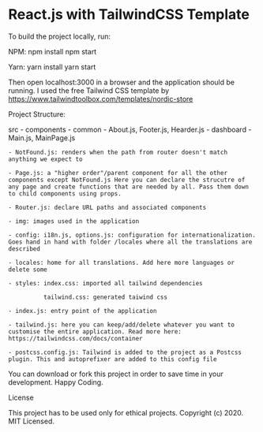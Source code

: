 # React.js with TailwindCSS Template

To build the project locally, run:

NPM:
npm install
npm start

Yarn:
yarn install
yarn start

Then open localhost:3000 in a browser and the application should be running.
I used the free Tailwind CSS template by https://www.tailwindtoolbox.com/templates/nordic-store

Project Structure:

src - components - common    - About.js, Footer.js, Hearder.js
                 - dashboard - Main.js, MainPage.js
                 
    - NotFound.js: renders when the path from router doesn't match anything we expect to
    
    - Page.js: a "higher order"/parent component for all the other components except NotFound.js Here you can declare the strucutre of any page and create functions that are needed by all. Pass them down to child components using props.
    
    - Router.js: declare URL paths and associated components
    
    - img: images used in the application
    
    - config: i18n.js, options.js: configuration for internationalization. Goes hand in hand with folder /locales where all the translations are described
    
    - locales: home for all translations. Add here more languages or delete some
    
    - styles: index.css: imported all tailwind dependencies
    
              tailwind.css: generated taiwind css
              
    - index.js: entry point of the application
    
    - tailwind.js: here you can keep/add/delete whatever you want to customise the entire application. Read more here: https://tailwindcss.com/docs/container
    
    - postcss.config.js: Tailwind is added to the project as a Postcss plugin. This and autoprefixer are added to this config file
    
You can download or fork this project in order to save time in your development. Happy Coding.

License

This project has to be used only for ethical projects.
Copyright (c) 2020. MIT Licensed.

